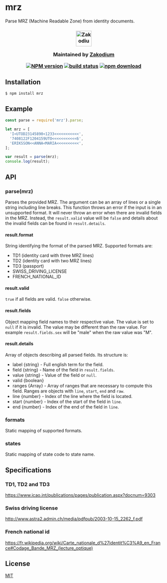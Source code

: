 # mrz

Parse MRZ (Machine Readable Zone) from identity documents.

<h3 align="center">

  <a href="https://www.zakodium.com">
    <img src="https://www.zakodium.com/brand/zakodium-logo-white.svg" width="50" alt="Zakodium logo" />
  </a>

  <p>
    Maintained by <a href="https://www.zakodium.com">Zakodium</a>
  </p>

[![NPM version][npm-image]][npm-url]
[![build status][ci-image]][ci-url]
[![npm download][download-image]][download-url]

</h3>

## Installation

`$ npm install mrz`

## Example

```js
const parse = require('mrz').parse;

let mrz = [
  'I<UTOD23145890<1233<<<<<<<<<<<',
  '7408122F1204159UTO<<<<<<<<<<<6',
  'ERIKSSON<<ANNA<MARIA<<<<<<<<<<',
];

var result = parse(mrz);
console.log(result);
```

## API

### parse(mrz)

Parses the provided MRZ. The argument can be an array of lines or a single string
including line breaks. This function throws an error if the input is in an
unsupported format. It will never throw an error when there are invalid fields
in the MRZ. Instead, the `result.valid` value will be `false` and
details about the invalid fields can be found in `result.details`.

#### result.format

String identifying the format of the parsed MRZ. Supported formats are:

- TD1 (identity card with three MRZ lines)
- TD2 (identity card with two MRZ lines)
- TD3 (passport)
- SWISS_DRIVING_LICENSE
- FRENCH_NATIONAL_ID

#### result.valid

`true` if all fields are valid. `false` otherwise.

#### result.fields

Object mapping field names to their respective value. The value is set to `null`
if it is invalid. The value may be different than the raw value. For example
`result.fields.sex` will be "male" when the raw value was "M".

#### result.details

Array of objects describing all parsed fields. Its structure is:

- label {string} - Full english term for the field.
- field {string} - Name of the field in `result.fields`.
- value {string} - Value of the field or `null`.
- valid {boolean}
- ranges {Array} - Array of ranges that are necessary to compute this field.
  Ranges are objects with `line`, `start`, `end` and `raw`.
- line {number} - Index of the line where the field is located.
- start {number} - Index of the start of the field in `line`.
- end {number} - Index of the end of the field in `line`.

### formats

Static mapping of supported formats.

### states

Static mapping of state code to state name.

## Specifications

### TD1, TD2 and TD3

https://www.icao.int/publications/pages/publication.aspx?docnum=9303

### Swiss driving license

http://www.astra2.admin.ch/media/pdfpub/2003-10-15_2262_f.pdf

### French national id

https://fr.wikipedia.org/wiki/Carte_nationale_d%27identit%C3%A9_en_France#Codage_Bande_MRZ_(lecture_optique)

## License

[MIT](./LICENSE)

[npm-image]: https://img.shields.io/npm/v/mrz.svg
[npm-url]: https://npmjs.org/package/mrz
[ci-image]: https://github.com/cheminfo/mrz/workflows/Node.js%20CI/badge.svg?branch=main
[ci-url]: https://github.com/cheminfo/mrz/actions?query=workflow%3A%22Node.js+CI%22
[download-image]: https://img.shields.io/npm/dm/mrz.svg
[download-url]: https://npmjs.org/package/mrz

